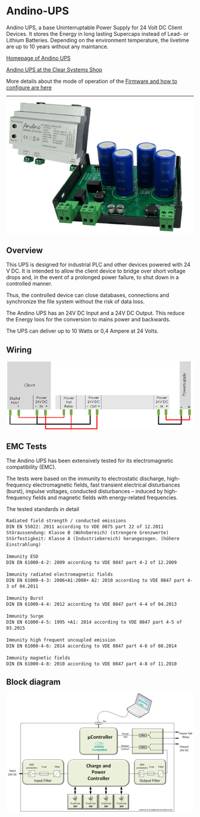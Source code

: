 # Andino-UPS


Andino UPS, a base Uninterruptable Power Supply for 24 Volt DC Client Devices.
It stores the Energy in long lasting Supercaps instead of Lead- or Lithium Batteries.
Depending on the environment temperature, the livetime are up to 10 years without any maintance. 

[Homepage of Andino UPS](https://andino.systems/andino-ups-uninterruptible-power-supply/)

[Andino UPS at the Clear Systems Shop](https://clearsystems.de/shop/product/andino-usv/)

More details about the mode of operation of the [Firmware and how to configure are here](https://github.com/andino-systems/Andino-UPS/tree/master/src)

--- 

![Andino X2 - Raspberry Pi on DIN Rail](andino-ups-small.png)

## Overview

This UPS is designed for industrial PLC and other devices powered with 24 V DC.
It is intended to allow the client device to bridge over short voltage drops and, in the event of a prolonged power failure, to shut down in a controlled manner.

Thus, the controlled device can close databases, connections and synchronize the file system without the risk of data loss.

The Andino UPS has an 24V DC Input and a 24V DC Output. 
This reduce the Energy loos for the conversion to mains power and backwards.

The UPS can deliver up to 10 Watts or 0,4 Ampere at 24 Volts.


## Wiring


![Andino UPS - Wiring](wiring.png)


## EMC Tests

The Andino UPS has been extensively tested for its electromagnetic compatibility (EMC).

The tests were based on the immunity to electrostatic discharge, high-frequency electromagnetic fields, fast transient electrical disturbances (burst), impulse voltages, conducted disturbances – induced by high-frequency fields and magnetic fields with energy-related frequencies.

The tested standards in detail

	Radiated field strength / conducted emissions
	DIN EN 55022: 2011 according to VDE 0875 part 22 of 12.2011
	Störaussendung: Klasse B (Wohnbereich) (strengere Grenzwerte) 
	Störfestigkeit: Klasse A (Industriebereich) herangezogen. (höhere Einstrahlung)
	
	Immunity ESD
	DIN EN 61000-4-2: 2009 according to VDE 0847 part 4-2 of 12.2009
	
	Immunity radiated electromagnetic fields
	DIN EN 61000-4-3: 2006+A1:2008+ A2: 2010 according to VDE 0847 part 4-3 of 04.2011
	
	Immunity Burst
	DIN EN 61000-4-4: 2012 according to VDE 0847 part 4-4 of 04.2013
	
	Immunity Surge
	DIN EN 61000-4-5: 1995 +A1: 2014 according to VDE 0847 part 4-5 of 03.2015
	
	Immunity high frequent uncoupled emission
	DIN EN 61000-4-6: 2014 according to VDE 0847 part 4-6 of 08.2014
	
	Immunity magnetic fields
	DIN EN 61000-4-8: 2010 according to VDE 0847 part 4-8 of 11.2010

## Block diagram

![Andino UPS - Wiring](block.png)

